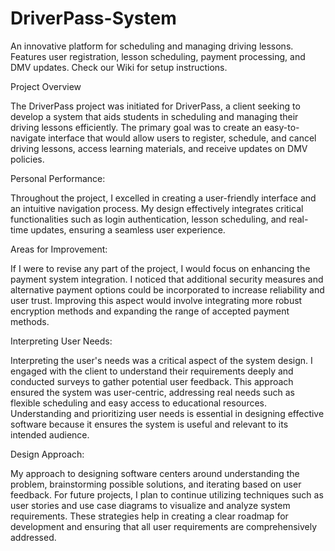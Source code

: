 # DriverPass-System
An innovative platform for scheduling and managing driving lessons. Features user registration, lesson scheduling, payment processing, and DMV updates. Check our Wiki for setup instructions.

Project Overview

The DriverPass project was initiated for DriverPass, a client seeking to develop a system that aids students in scheduling and managing their driving lessons efficiently. The primary goal was to create an easy-to-navigate interface that would allow users to register, schedule, and cancel driving lessons, access learning materials, and receive updates on DMV policies.

Personal Performance:

Throughout the project, I excelled in creating a user-friendly interface and an intuitive navigation process. My design effectively integrates critical functionalities such as login authentication, lesson scheduling, and real-time updates, ensuring a seamless user experience.

Areas for Improvement:

If I were to revise any part of the project, I would focus on enhancing the payment system integration. I noticed that additional security measures and alternative payment options could be incorporated to increase reliability and user trust. Improving this aspect would involve integrating more robust encryption methods and expanding the range of accepted payment methods.

Interpreting User Needs:

Interpreting the user's needs was a critical aspect of the system design. I engaged with the client to understand their requirements deeply and conducted surveys to gather potential user feedback. This approach ensured the system was user-centric, addressing real needs such as flexible scheduling and easy access to educational resources. Understanding and prioritizing user needs is essential in designing effective software because it ensures the system is useful and relevant to its intended audience.

Design Approach:

My approach to designing software centers around understanding the problem, brainstorming possible solutions, and iterating based on user feedback. For future projects, I plan to continue utilizing techniques such as user stories and use case diagrams to visualize and analyze system requirements. These strategies help in creating a clear roadmap for development and ensuring that all user requirements are comprehensively addressed.
